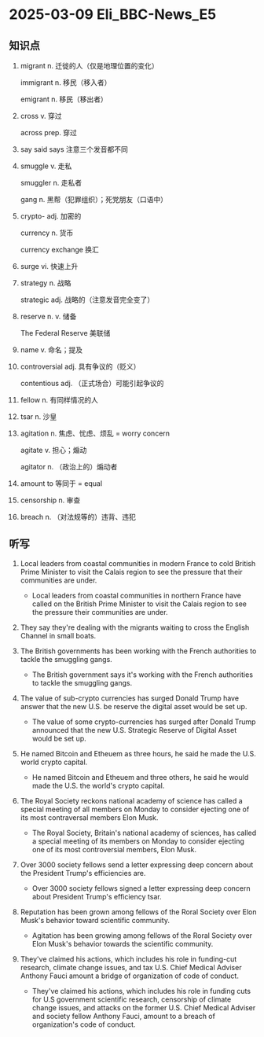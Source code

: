 # 2025-03-09 Eli_BBC-News_E5

## 知识点

1. migrant n. 迁徙的人（仅是地理位置的变化）

   immigrant n. 移民（移入者）

   emigrant n. 移民（移出者）

2. cross v. 穿过

   across prep. 穿过

3. say said says 注意三个发音都不同

4. smuggle v. 走私

   smuggler n. 走私者

   gang n. 黑帮（犯罪组织）；死党朋友（口语中）

5. crypto- adj. 加密的

   currency n. 货币

   currency exchange 换汇

6. surge vi. 快速上升

7. strategy n. 战略

   strategic adj. 战略的（注意发音完全变了）

8. reserve n. v. 储备

   The Federal Reserve 美联储

9. name v. 命名；提及

10. controversial adj. 具有争议的（贬义）

    contentious adj. （正式场合）可能引起争议的

11. fellow n. 有同样情况的人

12. tsar n. 沙皇

13. agitation n. 焦虑、忧虑、烦乱 = worry concern

    agitate v. 担心；煽动

    agitator n. （政治上的）煽动者

14. amount to 等同于 = equal

15. censorship n. 审查

16. breach n. （对法规等的）违背、违犯

## 听写

1. Local leaders from coastal communities in modern France to cold British Prime Minister to visit the Calais region to see the pressure that their communities are under.

   - Local leaders from coastal communities in northern France have called on the British Prime Minister to visit the Calais region to see the pressure their communities are under.

2. They say they're dealing with the migrants waiting to cross the English Channel in small boats.

3. The British governments has been working with the French authorities to tackle the smuggling gangs.

   - The British government says it's working with the French authorities to tackle the smuggling gangs.

4. The value of sub-crypto currencies has surged Donald Trump have answer that the new U.S. be reserve the digital asset would be set up.

   - The value of some crypto-currencies has surged after Donald Trump announced that the new U.S. Strategic Reserve of Digital Asset would be set up.

5. He named Bitcoin and Etheuem as three hours, he said he made the U.S. world crypto capital.

   - He named Bitcoin and Etheuem and three others, he said he would made the U.S. the world's crypto capital.

6. The Royal Society reckons national academy of science has called a special meeting of all members on Monday to consider ejecting one of its most contraversal members Elon Musk.

   - The Royal Society, Britain's national academy of sciences, has called a special meeting of its members on Monday to consider ejecting one of its most controversial members, Elon Musk.

7. Over 3000 society fellows send a letter expressing deep concern about the President Trump's efficiencies are.

   - Over 3000 society fellows signed a letter expressing deep concern about President Trump's efficiency tsar.

8. Reputation has been grown among fellows of the Roral Society over Elon Musk's behavior toward scientific community.

   - Agitation has been growing among fellows of the Roral Society over Elon Musk's behavior towards the scientific community.

9. They've claimed his actions, which includes his role in funding-cut research, climate change issues, and tax U.S. Chief Medical Adviser Anthony Fauci amount a bridge of organization of code of conduct.

   - They've claimed his actions, which includes his role in funding cuts for U.S government scientific research, censorship of climate change issues, and attacks on the former U.S. Chief Medical Adviser and society fellow Anthony Fauci, amount to a breach of organization's code of conduct.
